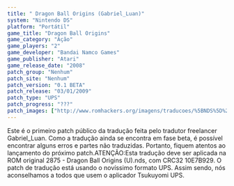 ```yaml
---
title: " Dragon Ball Origins (Gabriel_Luan)"
system: "Nintendo DS"
platform: "Portátil"
game_title: "Dragon Ball Origins"
game_category: "Ação"
game_players: "2"
game_developer: "Bandai Namco Games"
game_publisher: "Atari"
game_release_date: "2008"
patch_group: "Nenhum"
patch_site: "Nenhum"
patch_version: "0.1 BETA"
patch_release: "03/01/2009"
patch_type: "UPS"
patch_progress: "???"
patch_images: ["http://www.romhackers.org/imagens/traducoes/%5BNDS%5D%20Dragon%20Ball%20Origins%20-%20Gabriel_Luan%20-%201.png","http://www.romhackers.org/imagens/traducoes/%5BNDS%5D%20Dragon%20Ball%20Origins%20-%20Gabriel_Luan%20-%202.jpg","http://www.romhackers.org/imagens/traducoes/%5BNDS%5D%20Dragon%20Ball%20Origins%20-%20Gabriel_Luan%20-%203.jpg"]
---
```

Este é o primeiro patch público da tradução feita pelo tradutor freelancer Gabriel_Luan. Como a tradução ainda se encontra em fase beta, é possível encontrar alguns erros e partes não traduzidas. Portanto, fiquem atentos ao lançamento do próximo patch.ATENÇÃO:Esta tradução deve ser aplicada na ROM original 2875 - Dragon Ball Origins (U).nds, com CRC32 10E7B929. O patch de tradução está usando o novíssimo formato UPS. Assim sendo, nós aconselhamos a todos que usem o aplicador Tsukuyomi UPS.